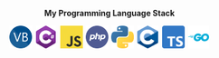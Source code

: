 <div align="center" style="justify-content: flex-start; display: flex; flex-direction: column; align-items: center; width: 100%;">
    <p><b>My Programming Language Stack</p>
    <div align="center" style="justify-content: center; display: flex; flex-direction: row; align-items: flex-start; width: 100%;">
        <img src="./assets/images/vb.net.png" alt="Visual Basic" style="margin-right: 5px; object-fit: scale-down !important;" width=40 height=40/>
        <img src="./assets/images/csharp.png" alt="C Sharp" style="margin-right: 5px; object-fit: scale-down !important;" width=40 height=40/>
        <img src="./assets/images/js.jpg" alt="JavaScript" style="margin-right: 5px; object-fit: scale-down !important;" width=40 height=40/>
        <img src="./assets/images/php.png" alt="PHP" style="margin-right: 5px; object-fit: scale-down !important;" width=40 height=40/>
        <img src="./assets/images/python.png" alt="Python" style="margin-right: 5px; object-fit: scale-down !important;" width=40 height=40/>
        <img src="./assets/images/c.png" alt="C" style="margin-right: 5px; object-fit: scale-down !important;" width=40 height=40/>
        <img src="./assets/images/typescript.png" alt="TypeScript" style="margin-right: 5px; object-fit: scale-down !important;" width=40 height=40/>
        <img src="./assets/images/go.png" alt="Go" style="object-fit: scale-down !important;" width=40 height=40/>
    </div>
</div>
